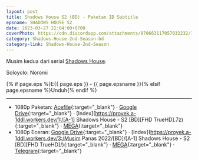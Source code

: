 ```yaml
---
layout: post
title: Shadows House S2 (BD) - Paketan ID Subtitle
epsname: SHADOWS HOUSE S2
date: 2023-03-27 22:04:00+0700
coverPhoto: https://cdn.discordapp.com/attachments/970663117057032232/1089904683818168411/mpv-shot0212.jpg
category: Shadows-House-2nd-Season-bd
category-link: Shadows-House-2nd-Season
---
```


Musim kedua dari serial [Shadows House](https://a-1fansub.github.io/Shadows-House-Paketan).

Soloyolo: Noromi

{% if page.eps %}E{{ page.eps }} - {{ page.epsname }}{% elsif page.epsname %}Unduh{% endif %}

---
- 1080p Paketan: [Acefile](https://acefile.co/f/97918345){:target="_blank"} &middot; [Google Drive](https://drive.google.com/file/d/132BsPBAOkbMzDAqi07q3VH50jkZcqar1/view?usp=share_link){:target="_blank"} &middot; [Index](https://proyek.a-1ddl.workers.dev/1:/[A-1] Shadows House - S2 [BD][FHD TrueHD].7z){:target="_blank"} &middot; [MEGA](https://mega.nz/file/XFAAXaLC#Ulm0BdzbichM3R3CBJF_eBBjFT9Gr_23rBiJ5NW4pmo){:target="_blank"}<br>
- 1080p Eceran: [Google Drive](https://drive.google.com/drive/folders/1DgHGE2QxrqroZSdCE3ThJbKE-1RYUQpb?usp=share_link){:target="_blank"} &middot; [Index](https://proyek.a-1ddl.workers.dev/3:/Musim Panas 2022/[BD]/[A-1] Shadows House - S2 [BD][FHD TrueHD]/){:target="_blank"} &middot; [MEGA](https://mega.nz/folder/mIxxFRpS#0-Jqq_HEsVS1i92yOd657Q){:target="_blank"} &middot; [Telegram](https://t.me/a1fansub/219){:target="_blank"}